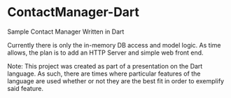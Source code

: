 ContactManager-Dart
===================

Sample Contact Manager Written in Dart

Currently there is only the in-memory DB access and model logic. As time
allows, the plan is to add an HTTP Server and simple web front end.

Note: This project was created as part of a presentation on the Dart
language.  As such, there are times where particular features of the
language are used whether or not they are the best fit in order to
exemplify said feature.


